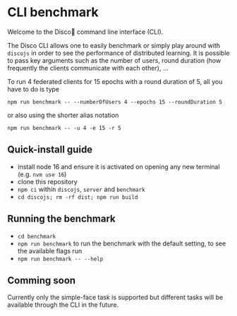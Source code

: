 # CLI benchmark

Welcome to the Disco🔮 command line interface (CLI).

The Disco CLI allows one to easily benchmark or simply play around with `discojs` in order to see the performance
of distributed learning. It is possible to pass key arguments such as the number of users, round duration (how 
frequently the clients communicate with each other), ...

To run 4 federated clients for 15 epochs with a round duration of 5, all you have to do is type

```
npm run benchmark -- --numberOfUsers 4 --epochs 15 --roundDuration 5
```

or also using the shorter alias notation

```
npm run benchmark -- -u 4 -e 15 -r 5
```

## Quick-install guide

- install node 16 and ensure it is activated on opening any new terminal (e.g. `nvm use 16`)
- clone this repository
- `npm ci` within `discojs`, `server` and `benchmark`
- `cd discojs; rm -rf dist; npm run build`

## Running the benchmark

- `cd benchmark`
- `npm run benchmark` to run the benchmark with the default setting, to see the available flags run
- `npm run benchmark -- --help`

## Comming soon

Currently only the simple-face task is supported but different tasks will be available through the CLI 
in the future.


